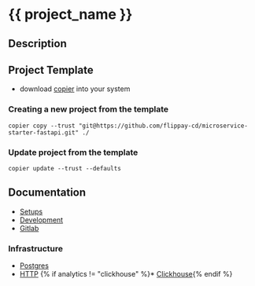 # {{ project_name }}

## Description

<Project Description>

## Project Template

- download [copier](https://copier.readthedocs.io/en/stable/#installation) into your system

### Creating a new project from the template

`copier copy --trust "git@https://github.com/flippay-cd/microservice-starter-fastapi.git" ./`

### Update project from the template

`copier update --trust --defaults`

## Documentation

* [Setups](./.docs/local_setup.md)
* [Development](./.docs/development.md)
* [Gitlab](./.docs/gitlab.md)


### Infrastructure
* [Postgres](./.docs/postgres.md)
* [HTTP](./.docs/http.md)
{% if analytics != "clickhouse" %}* [Clickhouse](./.docs/clickhouse.md){% endif %}
